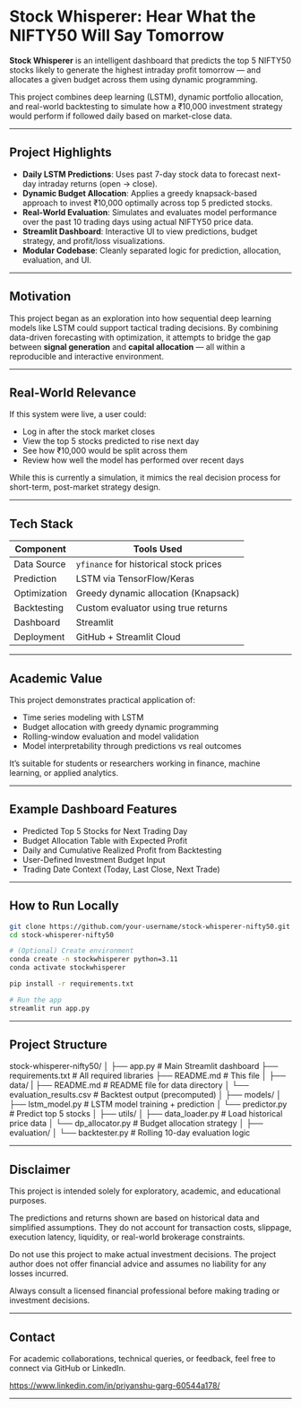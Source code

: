# Stock Whisperer: Hear What the NIFTY50 Will Say Tomorrow

**Stock Whisperer** is an intelligent dashboard that predicts the top 5 NIFTY50 stocks likely to generate the highest intraday profit tomorrow — and allocates a given budget across them using dynamic programming.

This project combines deep learning (LSTM), dynamic portfolio allocation, and real-world backtesting to simulate how a ₹10,000 investment strategy would perform if followed daily based on market-close data.

---

## Project Highlights

- **Daily LSTM Predictions**: Uses past 7-day stock data to forecast next-day intraday returns (open → close).
- **Dynamic Budget Allocation**: Applies a greedy knapsack-based approach to invest ₹10,000 optimally across top 5 predicted stocks.
- **Real-World Evaluation**: Simulates and evaluates model performance over the past 10 trading days using actual NIFTY50 price data.
- **Streamlit Dashboard**: Interactive UI to view predictions, budget strategy, and profit/loss visualizations.
- **Modular Codebase**: Cleanly separated logic for prediction, allocation, evaluation, and UI.

---

## Motivation

This project began as an exploration into how sequential deep learning models like LSTM could support tactical trading decisions. By combining data-driven forecasting with optimization, it attempts to bridge the gap between **signal generation** and **capital allocation** — all within a reproducible and interactive environment.

---

## Real-World Relevance

If this system were live, a user could:
- Log in after the stock market closes
- View the top 5 stocks predicted to rise next day
- See how ₹10,000 would be split across them
- Review how well the model has performed over recent days

While this is currently a simulation, it mimics the real decision process for short-term, post-market strategy design.

---

## Tech Stack

| Component      | Tools Used                             |
|----------------|----------------------------------------|
| Data Source     | `yfinance` for historical stock prices |
| Prediction      | LSTM via TensorFlow/Keras              |
| Optimization    | Greedy dynamic allocation (Knapsack)   |
| Backtesting     | Custom evaluator using true returns    |
| Dashboard       | Streamlit                              |
| Deployment      | GitHub + Streamlit Cloud               |

---

## Academic Value

This project demonstrates practical application of:
- Time series modeling with LSTM
- Budget allocation with greedy dynamic programming
- Rolling-window evaluation and model validation
- Model interpretability through predictions vs real outcomes

It’s suitable for students or researchers working in finance, machine learning, or applied analytics.

---

## Example Dashboard Features

- Predicted Top 5 Stocks for Next Trading Day
- Budget Allocation Table with Expected Profit
- Daily and Cumulative Realized Profit from Backtesting
- User-Defined Investment Budget Input
- Trading Date Context (Today, Last Close, Next Trade)

---

## How to Run Locally

```bash
git clone https://github.com/your-username/stock-whisperer-nifty50.git
cd stock-whisperer-nifty50

# (Optional) Create environment
conda create -n stockwhisperer python=3.11
conda activate stockwhisperer

pip install -r requirements.txt

# Run the app
streamlit run app.py
```

---

## Project Structure

stock-whisperer-nifty50/
│
├── app.py                        # Main Streamlit dashboard
├── requirements.txt              # All required libraries
├── README.md                     # This file
│
├── data/
|   ├── README.md                 # README file for data directory
│   └── evaluation_results.csv    # Backtest output (precomputed)
│
├── models/
│   ├── lstm_model.py             # LSTM model training + prediction
│   └── predictor.py              # Predict top 5 stocks
│
├── utils/
│   ├── data_loader.py            # Load historical price data
│   └── dp_allocator.py           # Budget allocation strategy
│
├── evaluation/
│   └── backtester.py             # Rolling 10-day evaluation logic

---

## Disclaimer
This project is intended solely for exploratory, academic, and educational purposes.

The predictions and returns shown are based on historical data and simplified assumptions. They do not account for transaction costs, slippage, execution latency, liquidity, or real-world brokerage constraints.

Do not use this project to make actual investment decisions.
The project author does not offer financial advice and assumes no liability for any losses incurred.

Always consult a licensed financial professional before making trading or investment decisions.

---

## Contact

For academic collaborations, technical queries, or feedback, feel free to connect via GitHub or LinkedIn.

https://www.linkedin.com/in/priyanshu-garg-60544a178/

---
